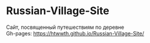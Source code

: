 # Russian-Village-Site
Сайт, посвященный путешествиям по деревне  
Gh-pages: https://htwwth.github.io/Russian-Village-Site/

